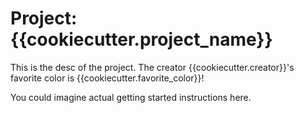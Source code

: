 # Project: {{cookiecutter.project_name}}

This is the desc of the project. The creator
{{cookiecutter.creator}}'s favorite color is {{cookiecutter.favorite_color}}!

You could imagine actual getting started instructions here.
